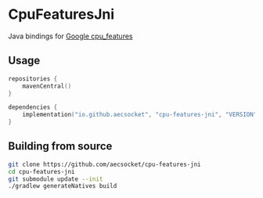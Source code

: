 CpuFeaturesJni
===

Java bindings for [Google cpu_features](https://github.com/google/cpu_features)

## Usage

```kotlin
repositories {
    mavenCentral()
}

dependencies {
    implementation("io.github.aecsocket", "cpu-features-jni", "VERSION")
}
```

## Building from source

```sh
git clone https://github.com/aecsocket/cpu-features-jni
cd cpu-features-jni
git submodule update --init
./gradlew generateNatives build
```
